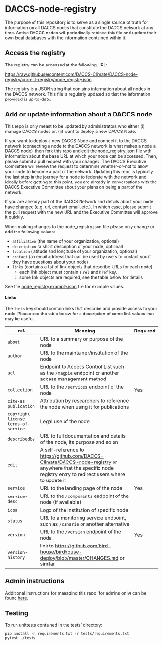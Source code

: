 # DACCS-node-registry

The purpose of this repository is to serve as a single source of truth for information on all DACCS nodes that 
constitute the DACCS network at any time. Active DACCS nodes will periodically retrieve this file and update their 
own local databases with the information contained within it.

## Access the registry

The registry can be accessed at the following URL:

https://raw.githubusercontent.com/DACCS-Climate/DACCS-node-registry/current-registry/node_registry.json

The registry is a JSON string that contains information about all nodes in the DACCS network. This file is regularly
updated so that the information provided is up-to-date.

## Add or update information about a DACCS node

This repo is only meant to be updated by administrators who either (i) manage DACCS nodes or, (ii) want to deploy a 
new DACCS Node. 

If you want to deploy a new DACCS Node and connect it to the DACCS network (connecting a node to the DACCS network 
is what makes a node a DACCS node), then fork this repo and edit the node_registry.json file with information about 
the base URL at which your node can be accessed. Then, please submit a pull request with your changes. The DACCS 
Executive Committee will review the request to determine whether-or-not to allow your node to become a part of the 
network. Updating this repo is typically the last step in the journey for a node to federate with the network and 
ideally before getting to this point, you are already in conversations with the DACCS Executive Committee about your 
plans on being a part of the network.

If you are already part of the DACCS Network and details about your node have changed (e.g. url, contact email, etc.). 
In which case, please submit the pull request with the new URL and the Executive Committee will approve it quickly.

When making changes to the node_registry.json file please only change or add the following values:
  - `affiliation` (the name of your organization, optional)
  - `description` (a short description of your node, optional)
  - `location` (latitude and longitude of your organization, optional)
  - `contact` (an email address that can be used by users to contact you if they have questions about your node)
  - `links` (contains a list of link objects that describe URLs for each node)
    - each link object must contain a `rel` and `href` key. 
    - some link objects are required, see the table below for details

See the [node_registry.example.json](doc/node_registry.example.json) file for example values.

#### Links

The `links` key should contain links that describe and provide access to your node. Please see the table below
for a description of some link values that may be useful.

| `rel`                                              | Meaning                                                                                                                                                         | Required | 
|----------------------------------------------------|-----------------------------------------------------------------------------------------------------------------------------------------------------------------|----------|
| `about`                                            | URL to a summary or purpose of the node                                                                                                                         |          |
| `author`                                           | URL to the maintainer/institution of the node                                                                                                                   |          |
| `acl`                                              | Endpoint to Access Control List such as the `/magpie` endpoint or another access management method                                                              |          |
| `collection`                                       | URL to the `/services` endpoint of the node                                                                                                                     | Yes      |
| `cite-as` <br> `publication`                       | Attribution by researchers to reference the node when using it for publications                                                                                 |          |
| `copyright` <br> `license` <br> `terms-of-service` | Legal use of the node                                                                                                                                           |          |
| `describedby`                                      | URL to full documentation and details of the node, its purpose and so on                                                                                        |          | 
| `edit`                                             | A self-reference to https://github.com/DACCS-Climate/DACCS-node-registry or anywhere that the specific node registry entry to redirect users where to update it |          | 
| `service`                                          | URL to the landing page of the node                                                                                                                             | Yes      |
| `service-desc`                                     | URL to the `/components` endpoint of the node (if available)                                                                                                    |          |
| `icon`                                             | Logo of the institution of specific node                                                                                                                        |          | 
| `status`                                           | URL to a monitoring service endpoint, such as `/canarie` or another alternative                                                                                 |          | 
| `version`                                          | URL to the `/version` endpoint of the node                                                                                                                      | Yes      |
| `version-history`                                  | link to https://github.com/bird-house/birdhouse-deploy/blob/master/CHANGES.md or similar                                                                        |          |

## Admin instructions

Additional instructions for managing this repo (for admins only) can be found [here](doc/admin-instructions.md).

## Testing

To run unittests contained in the tests/ directory:

```shell
pip install -r requirements.txt -r tests/requirements.txt
pytest ./tests
```
